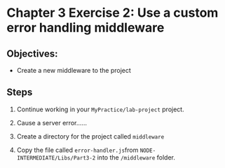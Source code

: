 # Chapter 3 Exercise 2: Use a custom error handling middleware

## Objectives:
* Create a new middleware to the project

## Steps

1. Continue working in your `MyPractice/lab-project` project. 

1. Cause a server error......

1. Create a directory for the project called `middleware`

1. Copy the file called `error-handler.js`from `NODE-INTERMEDIATE/Libs/Part3-2` into the `/middleware` folder. 

